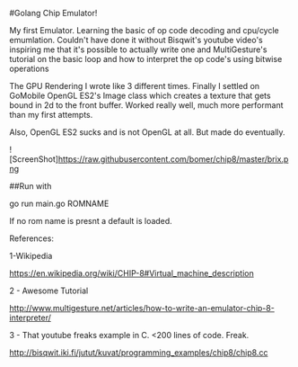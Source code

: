 #Golang Chip Emulator!

My first Emulator. Learning the basic of op code decoding and cpu/cycle emumlation. Couldn't have done it without Bisqwit's youtube video's inspiring me that it's possible to actually write one and MultiGesture's tutorial on the basic loop and how to interpret the op code's using bitwise operations

The GPU Rendering I wrote like 3 different times. Finally I settled on GoMobile OpenGL ES2's Image class which creates a texture that gets bound in 2d to the front buffer. Worked really well, much more performant than my first attempts.  

Also, OpenGL ES2 sucks and is not OpenGL at all. But made do eventually.

![ScreenShot]https://raw.githubusercontent.com/bomer/chip8/master/brix.png

##Run with

go run main.go ROMNAME

If no rom name is presnt a default is loaded.

References:

1-Wikipedia 

https://en.wikipedia.org/wiki/CHIP-8#Virtual_machine_description

2 - Awesome Tutorial

http://www.multigesture.net/articles/how-to-write-an-emulator-chip-8-interpreter/

3 - That youtube freaks example in C. <200 lines of code. Freak.

http://bisqwit.iki.fi/jutut/kuvat/programming_examples/chip8/chip8.cc
